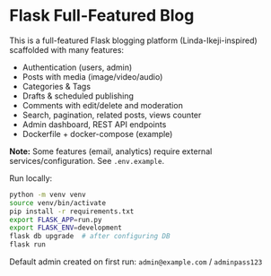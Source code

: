 # Flask Full-Featured Blog

This is a full-featured Flask blogging platform (Linda-Ikeji-inspired) scaffolded with many features:
- Authentication (users, admin)
- Posts with media (image/video/audio)
- Categories & Tags
- Drafts & scheduled publishing
- Comments with edit/delete and moderation
- Search, pagination, related posts, views counter
- Admin dashboard, REST API endpoints
- Dockerfile + docker-compose (example)


**Note:** Some features (email, analytics) require external services/configuration. See `.env.example`.

Run locally:

```bash
python -m venv venv
source venv/bin/activate
pip install -r requirements.txt
export FLASK_APP=run.py
export FLASK_ENV=development
flask db upgrade  # after configuring DB
flask run
```
Default admin created on first run: `admin@example.com` / `adminpass123`
